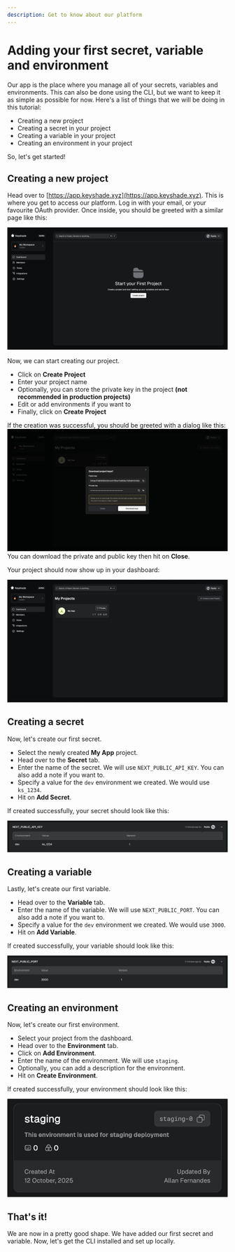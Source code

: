 ```yaml
---
description: Get to know about our platform
---
```


# Adding your first secret, variable and environment

Our app is the place where you manage all of your secrets, variables and environments. This can also be done using the CLI, but we want to keep it as simple as possible for now. Here's a list of things that we will be doing in this tutorial:

- Creating a new project
- Creating a secret in your project
- Creating a variable in your project
- Creating an environment in your project

So, let's get started!

## Creating a new project

Head over to [https://app.keyshade.xyz](https://app.keyshade.xyz). This is where you get to access our platform. Log in with your email, or your favourite OAuth provider. Once inside, you should be greeted with a similar page like this:

![Dashboard](../../blob/dashboard.png)

Now, we can start creating our project.

- Click on **Create Project**
- Enter your project name
- Optionally, you can store the private key in the project **(not recommended in production projects)**
- Edit or add environments if you want to
- Finally, click on **Create Project**

If the creation was successful, you should be greeted with a dialog like this:
![Success](../../blob/create-project-success.png) 
You can download the private and public key then hit on **Close**.

Your project should now show up in your dashboard:

![Dashboard](../../blob/dashboard-with-project.png)

## Creating a secret

Now, let's create our first secret.

- Select the newly created **My App** project.
- Head over to the **Secret** tab.
- Enter the name of the secret. We will use `NEXT_PUBLIC_API_KEY`. You can also add a note if you want to.
- Specify a value for the `dev` environment we created. We would use `ks_1234`.
- Hit on **Add Secret**.

If created successfully, your secret should look like this:

![Success](../../blob/secret.png)

## Creating a variable

Lastly, let's create our first variable.

- Head over to the **Variable** tab.
- Enter the name of the variable. We will use `NEXT_PUBLIC_PORT`. You can also add a note if you want to.
- Specify a value for the `dev` environment we created. We would use `3000`.
- Hit on **Add Variable**.

If created successfully, your variable should look like this:

![Success](../../blob/variable.png)

## Creating an environment

Now, let's create our first environment.

- Select your project from the dashboard.
- Head over to the **Environment** tab.
- Click on **Add Environment**.
- Enter the name of the environment. We will use `staging`.
- Optionally, you can add a description for the environment.
- Hit on **Create Environment**.

If created successfully, your environment should look like this:

![Success](../../blob/environment.png)

## That's it!

We are now in a pretty good shape. We have added our first secret and variable. Now, let's get the CLI installed and set up locally.
